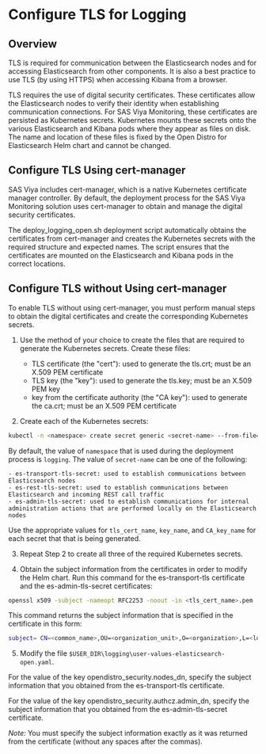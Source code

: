 # Configure TLS for Logging

## Overview

TLS is required for communication between the Elasticsearch nodes and for accessing Elasticsearch from other components. It is also a best practice to use TLS (by using HTTPS) when accessing Kibana from a browser.

TLS requires the use of digital security certificates. These certificates allow the Elasticsearch nodes to verify their identity when establishing communication connections. For SAS Viya Monitoring, these certificates are persisted as Kubernetes secrets. Kubernetes mounts these secrets onto the various Elasticsearch and Kibana pods where they appear as files on disk. The name and location of these files is fixed by the Open Distro for Elasticsearch Helm chart and cannot be changed.

## Configure TLS Using cert-manager

SAS Viya includes cert-manager, which is a native Kubernetes certificate manager controller. By default, the deployment process for the SAS Viya Monitoring solution uses cert-manager to obtain and manage the digital security certificates.

The deploy_logging_open.sh deployment script automatically obtains the certificates from cert-manager and creates the Kubernetes secrets with the required structure and expected names. The script ensures that the certificates are mounted on the Elasticsearch and Kibana pods in the correct locations.

## Configure TLS without Using cert-manager

To enable TLS without using cert-manager, you must perform manual steps to obtain the digital certificates and create the corresponding Kubernetes secrets.

1. Use the method of your choice to create the files that are required to generate the Kubernetes secrets. Create these files:

    - TLS certificate (the "cert"): used to generate the tls.crt; must be an X.509 PEM certificate
    - TLS key (the "key"): used to generate the tls.key; must be an X.509 PEM key
    - key from the certificate authority (the "CA key"): used to generate the ca.crt; must be an X.509 PEM certificate

2. Create each of the Kubernetes secrets:

```bash
kubectl -n <namespace> create secret generic <secret-name> --from-file=tls.crt=<tls_cert_name>.pem --from-file=tls.key=<key_name>.key --from-file=ca.crt=[CA_key_name].pem
```

By default, the value of `namespace` that is used during the deployment process is `logging`. The value of `secret-name` can be one of the following:

    - es-transport-tls-secret: used to establish communications between Elasticsearch nodes
    - es-rest-tls-secret: used to establish communications between Elasticsearch and incoming REST call traffic
    - es-admin-tls-secret: used to establish communications for internal administration actions that are performed locally on the Elasticsearch nodes

Use the appropriate values for `tls_cert_name`, `key_name`, and `CA_key_name` for each secret that that is being generated.

3. Repeat Step 2 to create all three of the required Kubernetes secrets.

4. Obtain the subject information from the certificates in order to modify the Helm chart. Run this command for the es-transport-tls certificate and the es-admin-tls-secret certificates:

```bash
openssl x509 -subject -nameopt RFC2253 -noout -in <tls_cert_name>.pem
```

This command returns the subject information that is specified in the certificate in this form:

```bash
subject= CN=<common_name>,OU=<organization_unit>,O=<organization>,L=<location>,C=XX
```

5. Modify the file `$USER_DIR\logging\user-values-elasticsearch-open.yaml`.

For the value of the key opendistro_security.nodes_dn, specify the subject information that you obtained from the es-transport-tls certificate.

For the value of the key opendistro_security.authcz.admin_dn, specify the subject information that you obtained from the es-admin-tls-secret certificate.

*Note:* You must specify the subject information exactly as it was returned from the certificate (without any spaces after the commas). 